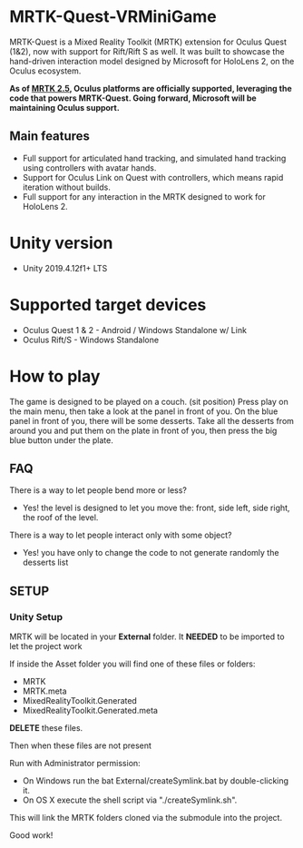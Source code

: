 # MRTK-Quest-VRMiniGame
MRTK-Quest is a Mixed Reality Toolkit (MRTK) extension for Oculus Quest (1&2), now with support for Rift/Rift S as well.
It was built to showcase the hand-driven interaction model designed by Microsoft for HoloLens 2, on the Oculus ecosystem.

**As of [MRTK 2.5](https://microsoft.github.io/MixedRealityToolkit-Unity/version/releases/2.5.0/Documentation/ReleaseNotes.html), Oculus platforms are officially supported, leveraging the code that powers MRTK-Quest. Going forward, Microsoft will be maintaining Oculus support.**

## Main features
- Full support for articulated hand tracking, and simulated hand tracking using controllers with avatar hands.
- Support for Oculus Link on Quest with controllers, which means rapid iteration without builds.
- Full support for any interaction in the MRTK designed to work for HoloLens 2.

# Unity version
- Unity 2019.4.12f1+ LTS

# Supported target devices
- Oculus Quest 1 & 2  - Android / Windows Standalone w/ Link
- Oculus Rift/S - Windows Standalone

# How to play
The game is designed to be played on a couch. (sit position)
Press play on the main menu, then take a look at the panel in front of you.
On the blue panel in front of you, there will be some desserts.
Take all the desserts from around you and put them on the plate in front of you, then press the big blue button under the plate.


## FAQ
There is a way to let people bend more or less?
- Yes! the level is designed to let you move the: front, side left, side right, the roof of the level.

There is a way to let people interact only with some object?
- Yes! you have only to change the code to not generate randomly the desserts list

## SETUP

### Unity Setup
MRTK will be located in your **External** folder.
It **NEEDED** to be imported to let the project work

If inside the Asset folder you will find one of these files or folders:
- MRTK
- MRTK.meta
- MixedRealityToolkit.Generated
- MixedRealityToolkit.Generated.meta

**DELETE** these files.

Then when these files are not present

Run with Administrator permission:
- On Windows run the bat External/createSymlink.bat by double-clicking it. 
- On OS X execute the shell script via "./createSymlink.sh".

This will link the MRTK folders cloned via the submodule into the project.
    
Good work!
